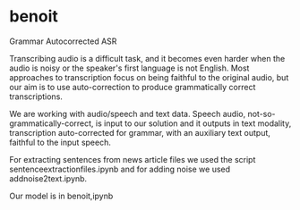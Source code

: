 # benoit
Grammar Autocorrected ASR

Transcribing audio is a difficult task, and it becomes even harder when the audio is noisy or the speaker's first language is not English. Most approaches to transcription focus on being faithful to the original audio, but our aim is to use auto-correction to produce grammatically correct transcriptions.

We are working with audio/speech and text data. Speech audio, not-so-grammatically-correct, is input to our solution and it outputs in text modality, transcription auto-corrected for grammar, with an auxiliary text output, faithful to the input speech.

For extracting sentences from news article files we used the script sentenceextractionfiles.ipynb and for adding noise we used addnoise2text.ipynb.

Our model is in benoit,ipynb

